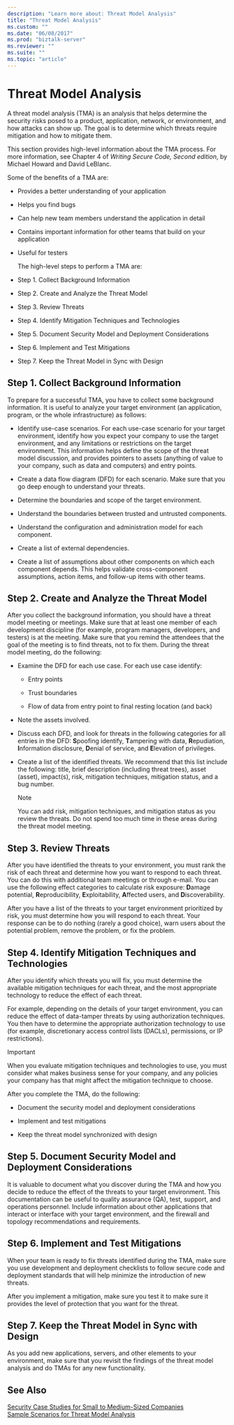 ```yaml
---
description: "Learn more about: Threat Model Analysis"
title: "Threat Model Analysis"
ms.custom: ""
ms.date: "06/08/2017"
ms.prod: "biztalk-server"
ms.reviewer: ""
ms.suite: ""
ms.topic: "article"
---
```

# Threat Model Analysis
A threat model analysis (TMA) is an analysis that helps determine the security risks posed to a product, application, network, or environment, and how attacks can show up. The goal is to determine which threats require mitigation and how to mitigate them.  
  
 This section provides high-level information about the TMA process. For more information, see Chapter 4 of *Writing Secure Code, Second edition*, by Michael Howard and David LeBlanc.  
  
 Some of the benefits of a TMA are:  
  
- Provides a better understanding of your application  
  
- Helps you find bugs  
  
- Can help new team members understand the application in detail  
  
- Contains important information for other teams that build on your application  
  
- Useful for testers  
  
  The high-level steps to perform a TMA are:  
  
- Step 1. Collect Background Information  
  
- Step 2. Create and Analyze the Threat Model  
  
- Step 3. Review Threats  
  
- Step 4. Identify Mitigation Techniques and Technologies  
  
- Step 5. Document Security Model and Deployment Considerations  
  
- Step 6. Implement and Test Mitigations  
  
- Step 7. Keep the Threat Model in Sync with Design  
  
## Step 1. Collect Background Information  
 To prepare for a successful TMA, you have to collect some background information. It is useful to analyze your target environment (an application, program, or the whole infrastructure) as follows:  
  
-   Identify use-case scenarios. For each use-case scenario for your target environment, identify how you expect your company to use the target environment, and any limitations or restrictions on the target environment. This information helps define the scope of the threat model discussion, and provides pointers to assets (anything of value to your company, such as data and computers) and entry points.  
  
-   Create a data flow diagram (DFD) for each scenario. Make sure that you go deep enough to understand your threats.  
  
-   Determine the boundaries and scope of the target environment.  
  
-   Understand the boundaries between trusted and untrusted components.  
  
-   Understand the configuration and administration model for each component.  
  
-   Create a list of external dependencies.  
  
-   Create a list of assumptions about other components on which each component depends. This helps validate cross-component assumptions, action items, and follow-up items with other teams.  
  
## Step 2. Create and Analyze the Threat Model  
 After you collect the background information, you should have a threat model meeting or meetings. Make sure that at least one member of each development discipline (for example, program managers, developers, and testers) is at the meeting. Make sure that you remind the attendees that the goal of the meeting is to find threats, not to fix them. During the threat model meeting, do the following:  
  
-   Examine the DFD for each use case. For each use case identify:  
  
    -   Entry points  
  
    -   Trust boundaries  
  
    -   Flow of data from entry point to final resting location (and back)  
  
-   Note the assets involved.  
  
-   Discuss each DFD, and look for threats in the following categories for all entries in the DFD: **S**poofing identify, **T**ampering with data, **R**epudiation, **I**nformation disclosure, **D**enial of service, and **E**levation of privileges.  
  
-   Create a list of the identified threats. We recommend that this list include the following: title, brief description (including threat trees), asset (asset), impact(s), risk, mitigation techniques, mitigation status, and a bug number.  
  
    > [!NOTE]
    >  You can add risk, mitigation techniques, and mitigation status as you review the threats. Do not spend too much time in these areas during the threat model meeting.  
  
## Step 3. Review Threats  
 After you have identified the threats to your environment, you must rank the risk of each threat and determine how you want to respond to each threat. You can do this with additional team meetings or through e-mail. You can use the following effect categories to calculate risk exposure: **D**amage potential, **R**eproducibility, **E**xploitability, **A**ffected users, and **D**iscoverability.  
  
 After you have a list of the threats to your target environment prioritized by risk, you must determine how you will respond to each threat. Your response can be to do nothing (rarely a good choice), warn users about the potential problem, remove the problem, or fix the problem.  
  
## Step 4. Identify Mitigation Techniques and Technologies  
 After you identify which threats you will fix, you must determine the available mitigation techniques for each threat, and the most appropriate technology to reduce the effect of each threat.  
  
 For example, depending on the details of your target environment, you can reduce the effect of data-tamper threats by using authorization techniques. You then have to determine the appropriate authorization technology to use (for example, discretionary access control lists (DACLs), permissions, or IP restrictions).  
  
> [!IMPORTANT]
>  When you evaluate mitigation techniques and technologies to use, you must consider what makes business sense for your company, and any policies your company has that might affect the mitigation technique to choose.  
  
 After you complete the TMA, do the following:  
  
-   Document the security model and deployment considerations  
  
-   Implement and test mitigations  
  
-   Keep the threat model synchronized with design  
  
## Step 5. Document Security Model and Deployment Considerations  
 It is valuable to document what you discover during the TMA and how you decide to reduce the effect of the threats to your target environment. This documentation can be useful to quality assurance (QA), test, support, and operations personnel. Include information about other applications that interact or interface with your target environment, and the firewall and topology recommendations and requirements.  
  
## Step 6. Implement and Test Mitigations  
 When your team is ready to fix threats identified during the TMA, make sure you use development and deployment checklists to follow secure code and deployment standards that will help minimize the introduction of new threats.  
  
 After you implement a mitigation, make sure you test it to make sure it provides the level of protection that you want for the threat.  
  
## Step 7. Keep the Threat Model in Sync with Design  
 As you add new applications, servers, and other elements to your environment, make sure that you revisit the findings of the threat model analysis and do TMAs for any new functionality.  
  
## See Also  
[Security Case Studies for Small to Medium-Sized Companies](../core/security-case-studies-for-small-to-medium-sized-companies.md)   
 [Sample Scenarios for Threat Model Analysis](../core/sample-scenarios-for-threat-model-analysis.md)
